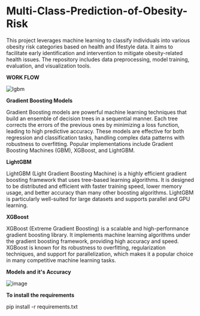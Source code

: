 # Multi-Class-Prediction-of-Obesity-Risk
This project leverages machine learning to classify individuals into various obesity risk categories based on health and lifestyle data. It aims to facilitate early identification and intervention to mitigate obesity-related health issues. The repository includes data preprocessing, model training, evaluation, and visualization tools.


**WORK FLOW**

![lgbm](https://github.com/Hariedh/Multi-Class-Prediction-of-Obesity-Risk/assets/110299340/08db8577-83e6-4df8-b8cc-5da283358121)


**Gradient Boosting Models**

Gradient Boosting models are powerful machine learning techniques that build an ensemble of decision trees in a sequential manner. Each tree corrects the errors of the previous ones by minimizing a loss function, leading to high predictive accuracy. These models are effective for both regression and classification tasks, handling complex data patterns with robustness to overfitting. Popular implementations include Gradient Boosting Machines (GBM), XGBoost, and LightGBM.

**LightGBM**

LightGBM (Light Gradient Boosting Machine) is a highly efficient gradient boosting framework that uses tree-based learning algorithms. It is designed to be distributed and efficient with faster training speed, lower memory usage, and better accuracy than many other boosting algorithms. LightGBM is particularly well-suited for large datasets and supports parallel and GPU learning.

**XGBoost**

XGBoost (Extreme Gradient Boosting) is a scalable and high-performance gradient boosting library. It implements machine learning algorithms under the gradient boosting framework, providing high accuracy and speed. XGBoost is known for its robustness to overfitting, regularization techniques, and support for parallelization, which makes it a popular choice in many competitive machine learning tasks.


**Models and it's Accuracy**

![image](https://github.com/Hariedh/Multi-Class-Prediction-of-Obesity-Risk/assets/110299340/0251f3fc-244a-46c0-9562-7b0d0deb2383)


**To install the requirements**

pip install -r requirements.txt
